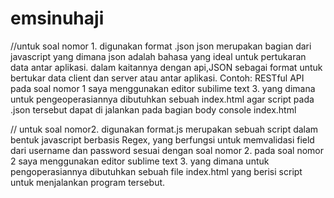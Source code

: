 # emsinuhaji

//untuk soal nomor 1. digunakan format .json
  json merupakan bagian dari javascript yang dimana json adalah bahasa yang ideal untuk pertukaran data antar aplikasi. dalam kaitannya       dengan api,JSON sebagai format untuk bertukar data client dan server atau antar aplikasi. Contoh: RESTful API
  pada soal nomor 1 saya menggunakan editor subilime text 3.
  yang dimana untuk pengeoperasiannya dibutuhkan sebuah index.html agar script pada .json tersebut dapat di jalankan pada bagian body         console index.html

  //
 untuk soal nomor2. digunakan format.js
  merupakan sebuah script dalam bentuk javascript berbasis Regex, yang berfungsi untuk memvalidasi field dari username dan password sesuai   dengan soal nomor 2. pada soal nomor 2 saya menggunakan editor sublime text 3.
  yang dimana untuk pengoperasiannya dibutuhkan sebuah file index.html yang berisi script untuk menjalankan program tersebut.
